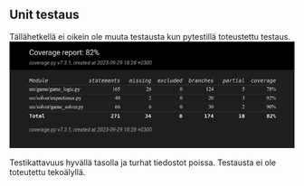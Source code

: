 ## Unit testaus

Tällähetkellä ei oikein ole muuta testausta kun pytestillä toteustettu testaus.
![Testikattavuus](https://github.com/Kappe01/2048_solver/blob/main/Dokumentaatio/coverage_4.png)

Testikattavuus hyvällä tasolla ja turhat tiedostot poissa. Testausta ei ole toteutettu tekoälyllä.
